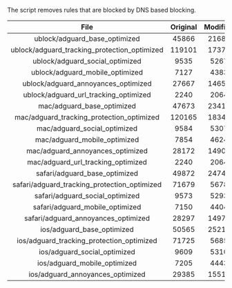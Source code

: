 The script removes rules that are blocked by DNS based blocking.


| File | Original | Modified |
|:----:|:-----:|:-----:|
| ublock/adguard_base_optimized | 45866 | 21682 |
| ublock/adguard_tracking_protection_optimized | 119101 | 17376 |
| ublock/adguard_social_optimized | 9535 | 5267 |
| ublock/adguard_mobile_optimized | 7127 | 4383 |
| ublock/adguard_annoyances_optimized | 27667 | 14657 |
| ublock/adguard_url_tracking_optimized | 2240 | 2064 |
| mac/adguard_base_optimized | 47673 | 23413 |
| mac/adguard_tracking_protection_optimized | 120165 | 18341 |
| mac/adguard_social_optimized | 9584 | 5307 |
| mac/adguard_mobile_optimized | 7854 | 4624 |
| mac/adguard_annoyances_optimized | 28172 | 14901 |
| mac/adguard_url_tracking_optimized | 2240 | 2064 |
| safari/adguard_base_optimized | 49872 | 24748 |
| safari/adguard_tracking_protection_optimized | 71679 | 5678 |
| safari/adguard_social_optimized | 9573 | 5293 |
| safari/adguard_mobile_optimized | 7150 | 4404 |
| safari/adguard_annoyances_optimized | 28297 | 14974 |
| ios/adguard_base_optimized | 50565 | 25211 |
| ios/adguard_tracking_protection_optimized | 71725 | 5685 |
| ios/adguard_social_optimized | 9609 | 5310 |
| ios/adguard_mobile_optimized | 7205 | 4443 |
| ios/adguard_annoyances_optimized | 29385 | 15510 |
